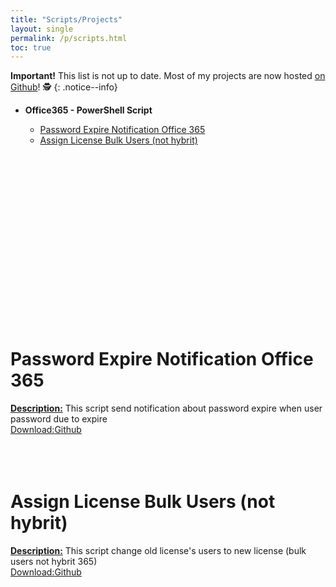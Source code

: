 ```yaml
---
title: "Scripts/Projects"
layout: single
permalink: /p/scripts.html
toc: true
---
```


**Important!** This list is not up to date. Most of my projects are now hosted [on Github](https://github.com/diegomessiah?tab=repositories)! 🕵
{: .notice--info}

<ul>
<li><b>Office365 - PowerShell Script</b></li>
<ul>
<li><a href="#pass_365_notification">Password Expire Notification Office 365</a></li>
<li><a href="#bulk_users">Assign License Bulk Users (not hybrit)</a></li>

</ul>
</ul>
<br />
<br />
<br />
<br />
<br />
<br />
<br />
<br />
<br />
<br />
<br />
<br />
<br />
<br />
<br />
<br />
<div>
<h1 id="pass_365_notification">
Password Expire Notification Office 365</h1>
<u><b>Description:</b></u>
This script send notification about password expire when user password due to expire
</br>
<u>Download:</u><a href="https://github.com/diegomessiah/Office_365/blob/master/Expire_Notification.ps1" target="_blank">Github</a><br />
</br>
</br>
</br>
<h1 id="bulk_users">
Assign License Bulk Users (not hybrit)</h1>
<u><b>Description:</b></u>
This script change old license's users to new license (bulk users not hybrit 365)
<br />
<u>Download:</u><a href="https://github.com/diegomessiah/Office_365/blob/master/bulk_license.ps1" target="_blank">Github</a><br />

